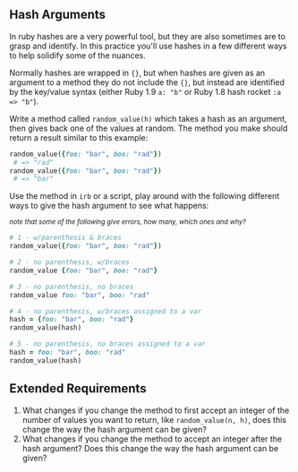 ## Hash Arguments

In ruby hashes are a very powerful tool, but they are also sometimes are to grasp and identify. In this practice you'll use hashes in a few different ways to help solidify some of the nuances.

Normally hashes are wrapped in `{}`, but when hashes are given as an argument to a method they do not include the `{}`, but instead are identified by the key/value syntax (either Ruby 1.9 `a: "b"` or Ruby 1.8 hash rocket `:a => "b"`).

Write a method called `random_value(h)` which takes a hash as an argument, then gives back one of the values at random. The method you make should return a result similar to this example:

```rb
random_value({foo: "bar", boo: "rad"})
 # => "rad"
random_value({foo: "bar", boo: "rad"})
 # => "bar"
```



Use the method in `irb` or a script, play around with the following different ways to give the hash argument to see what happens:

<small>*note that some of the following give errors, how many, which ones and why?*</small>


```rb
# 1 - w/parenthesis & braces
random_value({foo: "bar", boo: "rad"})
```

```rb
# 2 - no parenthesis, w/braces
random_value {foo: "bar", boo: "rad"}
```

```rb
# 3 - no parenthesis, no braces
random_value foo: "bar", boo: "rad"
```

```rb
# 4 - no parenthesis, w/braces assigned to a var
hash = {foo: "bar", boo: "rad"}
random_value(hash)
```

```rb
# 5 - no parenthesis, no braces assigned to a var
hash = foo: "bar", boo: "rad"
random_value(hash)
```
## Extended Requirements

1. What changes if you change the method to first accept an integer of the number of values you want to return, like `random_value(n, h)`, does this change the way the hash argument can be given?
1. What changes if you change the method to accept an integer after the hash argument? Does this change the way the hash argument can be given?
